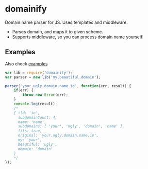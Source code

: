 domainify
=========

Domain name parser for JS. Uses templates and middleware.

* Parses domain, and maps it to given scheme.
* Supports middleware, so you can process domain name yourself!

## Examples

Also check [examples](/examples/)

```js
var lib = require('domainify');
var parser = new lib('my.beautiful.domain');

parser('your.ugly.domain.name.io', function(err, result) {
    if(err) {
        throw new Error(err);
    }
    console.log(result);
    /*
    { tld: 'io',
      subdomainCount: 4,
      name: 'name',
      subdomains: [ 'your', 'ugly', 'domain', 'name' ],
      fits: true,
      original: 'your.ugly.domain.name.io',
      my: 'your',
      beautiful: 'ugly',
      domain: 'domain'
    }
    */
});

```
